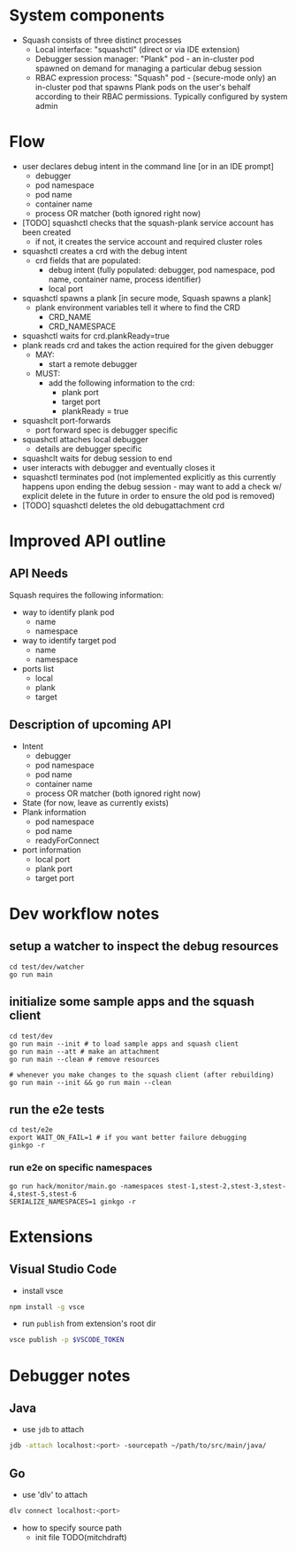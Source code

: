 # System components
- Squash consists of three distinct processes
  - Local interface: "squashctl" (direct or via IDE extension)
  - Debugger session manager: "Plank" pod - an in-cluster pod spawned on demand for managing a particular debug session
  - RBAC expression process: "Squash" pod - (secure-mode only) an in-cluster pod that spawns Plank pods on the user's behalf according to their RBAC permissions. Typically configured by system admin


# Flow
- user declares debug intent in the command line [or in an IDE prompt]
  - debugger
  - pod namespace
  - pod name
  - container name
  - process OR matcher (both ignored right now)
- [TODO] squashctl checks that the squash-plank service account has been created
  - if not, it creates the service account and required cluster roles
- squashctl creates a crd with the debug intent
  - crd fields that are populated:
    - debug intent (fully populated: debugger, pod namespace, pod name, container name, process identifier)
    - local port
- squashctl spawns a plank [in secure mode, Squash spawns a plank]
  - plank environment variables tell it where to find the CRD
    - CRD_NAME
    - CRD_NAMESPACE
- squashctl waits for crd.plankReady=true
- plank reads crd and takes the action required for the given debugger
  - MAY:
    - start a remote debugger
  - MUST:
    - add the following information to the crd:
      - plank port
      - target port
      - plankReady = true
- squashclt port-forwards
  - port forward spec is debugger specific
- squashctl attaches local debugger
  - details are debugger specific
- squashclt waits for debug session to end
- user interacts with debugger and eventually closes it
- squashctl terminates pod (not implemented explicitly as this currently happens upon ending the debug session - may want to add a check w/ explicit delete in the future in order to ensure the old pod is removed)
- [TODO] squashctl deletes the old debugattachment crd

# Improved API outline

## API Needs

Squash requires the following information:

- way to identify plank pod
  - name
  - namespace
- way to identify target pod
  - name
  - namespace
- ports list
  - local
  - plank
  - target


## Description of upcoming API
- Intent
  - debugger
  - pod namespace
  - pod name
  - container name
  - process OR matcher (both ignored right now)
- State (for now, leave as currently exists)
- Plank information
  - pod namespace
  - pod name
  - readyForConnect
- port information
  - local port
  - plank port
  - target port


# Dev workflow notes

## setup a watcher to inspect the debug resources
```
cd test/dev/watcher
go run main
```

## initialize some sample apps and the squash client
```
cd test/dev
go run main --init # to load sample apps and squash client
go run main --att # make an attachment
go run main --clean # remove resources

# whenever you make changes to the squash client (after rebuilding)
go run main --init && go run main --clean
```

## run the e2e tests
```
cd test/e2e
export WAIT_ON_FAIL=1 # if you want better failure debugging
ginkgo -r
```

### run e2e on specific namespaces
```
go run hack/monitor/main.go -namespaces stest-1,stest-2,stest-3,stest-4,stest-5,stest-6
SERIALIZE_NAMESPACES=1 ginkgo -r
```


# Extensions
## Visual Studio Code
- install vsce
```bash
npm install -g vsce
```
- run `publish` from extension's root dir
```bash
vsce publish -p $VSCODE_TOKEN
```

# Debugger notes

## Java
- use `jdb` to attach
```bash
jdb -attach localhost:<port> -sourcepath ~/path/to/src/main/java/
```
## Go
- use 'dlv' to attach
```bash
dlv connect localhost:<port>
```
- how to specify source path
  - init file TODO(mitchdraft)


